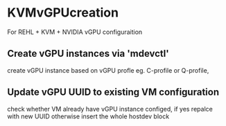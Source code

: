 # KVMvGPUcreation

For REHL + KVM + NVIDIA vGPU configuraition
## Create vGPU instances via 'mdevctl' 
create vGPU instance based on vGPU profle eg. C-profile or Q-profile,

## Update vGPU UUID to existing VM configuration
check whether VM already have vGPU instance configed, if yes repalce with new UUID
otherwise insert the whole hostdev block

